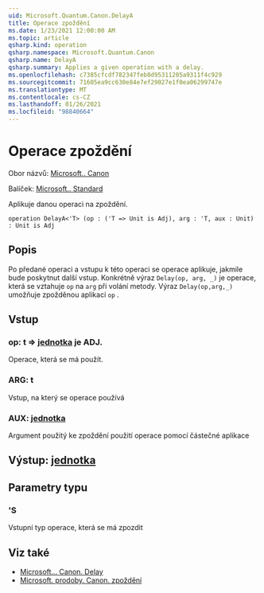 ```yaml
---
uid: Microsoft.Quantum.Canon.DelayA
title: Operace zpoždění
ms.date: 1/23/2021 12:00:00 AM
ms.topic: article
qsharp.kind: operation
qsharp.namespace: Microsoft.Quantum.Canon
qsharp.name: DelayA
qsharp.summary: Applies a given operation with a delay.
ms.openlocfilehash: c7385cfcdf782347feb8d95311205a9311f4c929
ms.sourcegitcommit: 71605ea9cc630e84e7ef29027e1f0ea06299747e
ms.translationtype: MT
ms.contentlocale: cs-CZ
ms.lasthandoff: 01/26/2021
ms.locfileid: "98840664"
---
```

# <a name="delaya-operation"></a>Operace zpoždění

Obor názvů: [Microsoft.. Canon](xref:Microsoft.Quantum.Canon)

Balíček: [Microsoft.. Standard](https://nuget.org/packages/Microsoft.Quantum.Standard)


Aplikuje danou operaci na zpoždění.

```qsharp
operation DelayA<'T> (op : ('T => Unit is Adj), arg : 'T, aux : Unit) : Unit is Adj
```


## <a name="description"></a>Popis

Po předané operaci a vstupu k této operaci se operace aplikuje, jakmile bude poskytnut další vstup.
Konkrétně výraz `Delay(op, arg, _)` je operace, která se vztahuje `op` na `arg` při volání metody.
Výraz `Delay(op,arg,_)` umožňuje zpožděnou aplikaci `op` .

## <a name="input"></a>Vstup

### <a name="op--t--unit--is-adj"></a>op: t => [jednotka](xref:microsoft.quantum.lang-ref.unit)  je ADJ.

Operace, která se má použít.


### <a name="arg--t"></a>ARG: t

Vstup, na který se operace používá


### <a name="aux--unit"></a>AUX: [jednotka](xref:microsoft.quantum.lang-ref.unit)

Argument použitý ke zpoždění použití operace pomocí částečné aplikace



## <a name="output--unit"></a>Výstup: [jednotka](xref:microsoft.quantum.lang-ref.unit)



## <a name="type-parameters"></a>Parametry typu

### <a name="t"></a>'S

Vstupní typ operace, která se má zpozdit

## <a name="see-also"></a>Viz také

- [Microsoft... Canon. Delay](xref:Microsoft.Quantum.Canon.Delay)
- [Microsoft. prodoby. Canon. zpoždění](xref:Microsoft.Quantum.Canon.Delayed)